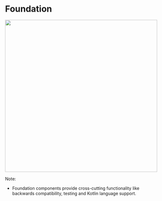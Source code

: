 # Foundation

<img src="img/foundation-components.svg" height=500/>

Note:
+ Foundation components provide cross-cutting functionality like backwards compatibility, testing and Kotlin language support.